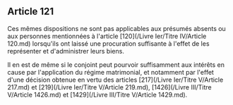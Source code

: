 Article 121
----
Ces mêmes dispositions ne sont pas applicables aux présumés absents ou aux
personnes mentionnées à l'article [120](/Livre Ier/Titre IV/Article 120.md) lorsqu'ils ont laissé une procuration
suffisante à l'effet de les représenter et d'administrer leurs biens.

Il en est de même si le conjoint peut pourvoir suffisamment aux intérêts en
cause par l'application du régime matrimonial, et notamment par l'effet d'une
décision obtenue en vertu des articles [217](/Livre Ier/Titre V/Article 217.md) et [219](/Livre Ier/Titre V/Article 219.md), [1426](/Livre III/Titre V/Article 1426.md) et [1429](/Livre III/Titre V/Article 1429.md).
